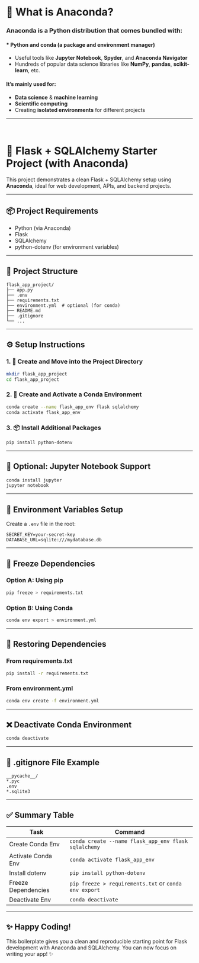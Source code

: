 
# 🐍 What is Anaconda?

### Anaconda is a Python distribution that comes bundled with:

#### * **Python** and **conda** (a package and environment manager)
* Useful tools like **Jupyter Notebook**, **Spyder**, and **Anaconda Navigator**
* Hundreds of popular data science libraries like **NumPy**, **pandas**, **scikit-learn**, etc.

#### It’s mainly used for:

* **Data science** & **machine learning**
* **Scientific computing**
* Creating **isolated environments** for different projects


---

<br>

# 🚀 Flask + SQLAlchemy Starter Project (with Anaconda)

This project demonstrates a clean Flask + SQLAlchemy setup using **Anaconda**, ideal for web development, APIs, and backend projects.

---

## 📦 Project Requirements

* Python (via Anaconda)
* Flask
* SQLAlchemy
* python-dotenv (for environment variables)

---

## 🧱 Project Structure

```
flask_app_project/
├── app.py
├── .env
├── requirements.txt
├── environment.yml  # optional (for conda)
├── README.md
├── .gitignore
└── ...
```

---

## ⚙️ Setup Instructions

### 1. 📁 Create and Move into the Project Directory

```bash
mkdir flask_app_project
cd flask_app_project
```

### 2. 🐍 Create and Activate a Conda Environment

```bash
conda create --name flask_app_env flask sqlalchemy
conda activate flask_app_env
```

### 3. 📦 Install Additional Packages

```bash
pip install python-dotenv
```

---

## 🧪 Optional: Jupyter Notebook Support

```bash
conda install jupyter
jupyter notebook
```

---

## 🧾 Environment Variables Setup

Create a `.env` file in the root:

```env
SECRET_KEY=your-secret-key
DATABASE_URL=sqlite:///mydatabase.db
```

---

## 🧊 Freeze Dependencies

### Option A: Using pip

```bash
pip freeze > requirements.txt
```

### Option B: Using Conda

```bash
conda env export > environment.yml
```

---

## 🔁 Restoring Dependencies

### From requirements.txt

```bash
pip install -r requirements.txt
```

### From environment.yml

```bash
conda env create -f environment.yml
```

---

## ❌ Deactivate Conda Environment

```bash
conda deactivate
```

---

## 📂 .gitignore File Example

```gitignore
__pycache__/
*.pyc
.env
*.sqlite3
```

---

## ✅ Summary Table

| Task                | Command                                               |
| ------------------- | ----------------------------------------------------- |
| Create Conda Env    | `conda create --name flask_app_env flask sqlalchemy`  |
| Activate Conda Env  | `conda activate flask_app_env`                        |
| Install dotenv      | `pip install python-dotenv`                           |
| Freeze Dependencies | `pip freeze > requirements.txt` or `conda env export` |
| Deactivate Env      | `conda deactivate`                                    |

---

## ✨ Happy Coding!

This boilerplate gives you a clean and reproducible starting point for Flask development with Anaconda and SQLAlchemy. You can now focus on writing your app! ✨
